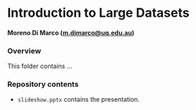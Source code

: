 # Introduction to Large Datasets
#### Moreno Di Marco (m.dimarco@uq.edu.au)

### Overview
This folder contains ... 

### Repository contents
* `slideshow.pptx` contains the presentation.

 
 
